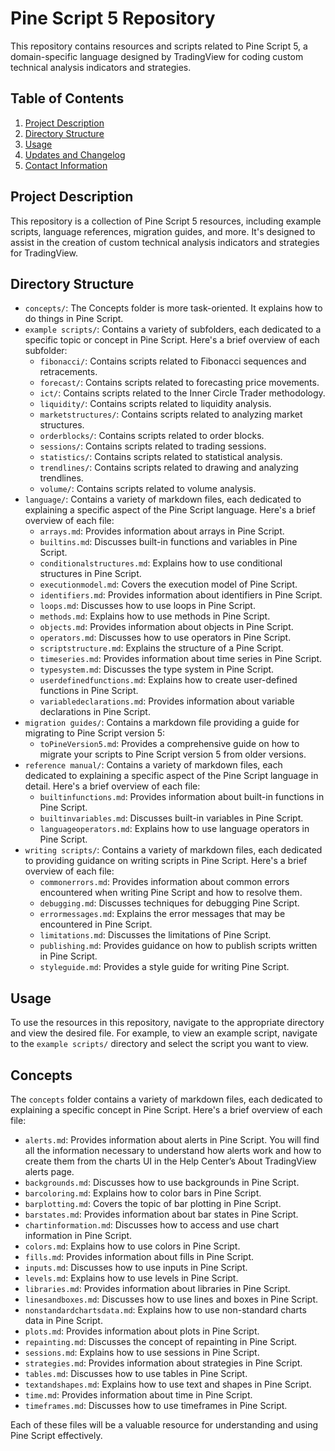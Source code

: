 # Pine Script 5 Repository

This repository contains resources and scripts related to Pine Script 5, a domain-specific language designed by TradingView for coding custom technical analysis indicators and strategies.

## Table of Contents

1. [Project Description](#project-description)
2. [Directory Structure](#directory-structure)
3. [Usage](#usage)
4. [Updates and Changelog](#updates-and-changelog)
5. [Contact Information](#contact-information)

## Project Description

This repository is a collection of Pine Script 5 resources, including example scripts, language references, migration guides, and more. It's designed to assist in the creation of custom technical analysis indicators and strategies for TradingView.

## Directory Structure

- `concepts/`: The Concepts folder is more task-oriented. It explains how to do things in Pine Script.
- `example scripts/`: Contains a variety of subfolders, each dedicated to a specific topic or concept in Pine Script. Here's a brief overview of each subfolder:
  - `fibonacci/`: Contains scripts related to Fibonacci sequences and retracements.
  - `forecast/`: Contains scripts related to forecasting price movements.
  - `ict/`: Contains scripts related to the Inner Circle Trader methodology.
  - `liquidity/`: Contains scripts related to liquidity analysis.
  - `marketstructures/`: Contains scripts related to analyzing market structures.
  - `orderblocks/`: Contains scripts related to order blocks.
  - `sessions/`: Contains scripts related to trading sessions.
  - `statistics/`: Contains scripts related to statistical analysis.
  - `trendlines/`: Contains scripts related to drawing and analyzing trendlines.
  - `volume/`: Contains scripts related to volume analysis.
- `language/`: Contains a variety of markdown files, each dedicated to explaining a specific aspect of the Pine Script language. Here's a brief overview of each file:
  - `arrays.md`: Provides information about arrays in Pine Script.
  - `builtins.md`: Discusses built-in functions and variables in Pine Script.
  - `conditionalstructures.md`: Explains how to use conditional structures in Pine Script.
  - `executionmodel.md`: Covers the execution model of Pine Script.
  - `identifiers.md`: Provides information about identifiers in Pine Script.
  - `loops.md`: Discusses how to use loops in Pine Script.
  - `methods.md`: Explains how to use methods in Pine Script.
  - `objects.md`: Provides information about objects in Pine Script.
  - `operators.md`: Discusses how to use operators in Pine Script.
  - `scriptstructure.md`: Explains the structure of a Pine Script.
  - `timeseries.md`: Provides information about time series in Pine Script.
  - `typesystem.md`: Discusses the type system in Pine Script.
  - `userdefinedfunctions.md`: Explains how to create user-defined functions in Pine Script.
  - `variabledeclarations.md`: Provides information about variable declarations in Pine Script.
- `migration guides/`: Contains a markdown file providing a guide for migrating to Pine Script version 5:
  - `toPineVersion5.md`: Provides a comprehensive guide on how to migrate your scripts to Pine Script version 5 from older versions.
- `reference manual/`: Contains a variety of markdown files, each dedicated to explaining a specific aspect of the Pine Script language in detail. Here's a brief overview of each file:
  - `builtinfunctions.md`: Provides information about built-in functions in Pine Script.
  - `builtinvariables.md`: Discusses built-in variables in Pine Script.
  - `languageoperators.md`: Explains how to use language operators in Pine Script.
- `writing scripts/`: Contains a variety of markdown files, each dedicated to providing guidance on writing scripts in Pine Script. Here's a brief overview of each file:
  - `commonerrors.md`: Provides information about common errors encountered when writing Pine Script and how to resolve them.
  - `debugging.md`: Discusses techniques for debugging Pine Script.
  - `errormessages.md`: Explains the error messages that may be encountered in Pine Script.
  - `limitations.md`: Discusses the limitations of Pine Script.
  - `publishing.md`: Provides guidance on how to publish scripts written in Pine Script.
  - `styleguide.md`: Provides a style guide for writing Pine Script.


## Usage

To use the resources in this repository, navigate to the appropriate directory and view the desired file. For example, to view an example script, navigate to the `example scripts/` directory and select the script you want to view.

## Concepts

The `concepts` folder contains a variety of markdown files, each dedicated to explaining a specific concept in Pine Script. Here's a brief overview of each file:

- `alerts.md`: Provides information about alerts in Pine Script. You will find all the information necessary to understand how alerts work and how to create them from the charts UI in the Help Center’s About TradingView alerts page.
- `backgrounds.md`: Discusses how to use backgrounds in Pine Script.
- `barcoloring.md`: Explains how to color bars in Pine Script.
- `barplotting.md`: Covers the topic of bar plotting in Pine Script.
- `barstates.md`: Provides information about bar states in Pine Script.
- `chartinformation.md`: Discusses how to access and use chart information in Pine Script.
- `colors.md`: Explains how to use colors in Pine Script.
- `fills.md`: Provides information about fills in Pine Script.
- `inputs.md`: Discusses how to use inputs in Pine Script.
- `levels.md`: Explains how to use levels in Pine Script.
- `libraries.md`: Provides information about libraries in Pine Script.
- `linesandboxes.md`: Discusses how to use lines and boxes in Pine Script.
- `nonstandardchartsdata.md`: Explains how to use non-standard charts data in Pine Script.
- `plots.md`: Provides information about plots in Pine Script.
- `repainting.md`: Discusses the concept of repainting in Pine Script.
- `sessions.md`: Explains how to use sessions in Pine Script.
- `strategies.md`: Provides information about strategies in Pine Script.
- `tables.md`: Discusses how to use tables in Pine Script.
- `textandshapes.md`: Explains how to use text and shapes in Pine Script.
- `time.md`: Provides information about time in Pine Script.
- `timeframes.md`: Discusses how to use timeframes in Pine Script.

Each of these files will be a valuable resource for understanding and using Pine Script effectively.


